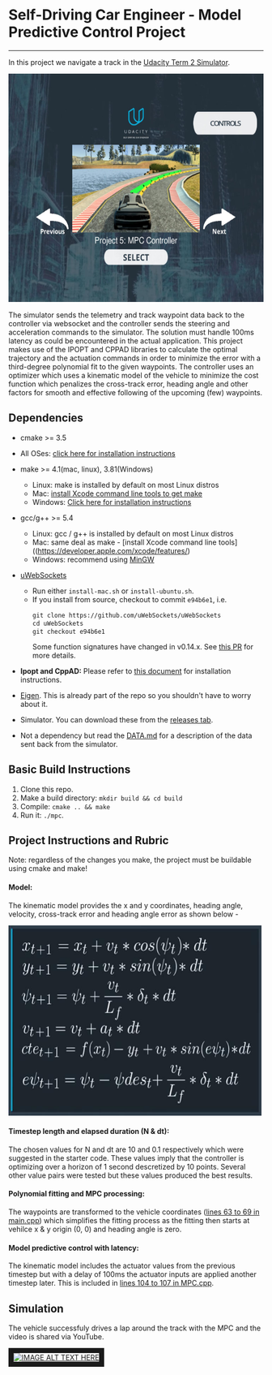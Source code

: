 # Self-Driving Car Engineer - Model Predictive Control Project

---

In this project we navigate a track in the [Udacity Term 2 Simulator](https://github.com/udacity/self-driving-car-sim/releases). 

<img src="simulator.png" width="600" height="450" />

The simulator sends the telemetry and track waypoint data back to the controller via websocket and the controller sends the steering and acceleration commands to the simulator. The solution must handle 100ms latency as could be encountered in the actual application. This project makes use of the IPOPT and CPPAD libraries to calculate the optimal trajectory and the actuation commands in order to minimize the error with a third-degree polynomial fit to the given waypoints. The controller uses an optimizer which uses a kinematic model of the vehicle to minimize the cost function which penalizes the cross-track error, heading angle and other factors for smooth and effective following of the upcoming (few) waypoints.


## Dependencies

* cmake >= 3.5
 * All OSes: [click here for installation instructions](https://cmake.org/install/)
* make >= 4.1(mac, linux), 3.81(Windows)
  * Linux: make is installed by default on most Linux distros
  * Mac: [install Xcode command line tools to get make](https://developer.apple.com/xcode/features/)
  * Windows: [Click here for installation instructions](http://gnuwin32.sourceforge.net/packages/make.htm)
* gcc/g++ >= 5.4
  * Linux: gcc / g++ is installed by default on most Linux distros
  * Mac: same deal as make - [install Xcode command line tools]((https://developer.apple.com/xcode/features/)
  * Windows: recommend using [MinGW](http://www.mingw.org/)
* [uWebSockets](https://github.com/uWebSockets/uWebSockets)
  * Run either `install-mac.sh` or `install-ubuntu.sh`.
  * If you install from source, checkout to commit `e94b6e1`, i.e.
    ```
    git clone https://github.com/uWebSockets/uWebSockets
    cd uWebSockets
    git checkout e94b6e1
    ```
    Some function signatures have changed in v0.14.x. See [this PR](https://github.com/udacity/CarND-MPC-Project/pull/3) for more details.

* **Ipopt and CppAD:** Please refer to [this document](https://github.com/udacity/CarND-MPC-Project/blob/master/install_Ipopt_CppAD.md) for installation instructions.
* [Eigen](http://eigen.tuxfamily.org/index.php?title=Main_Page). This is already part of the repo so you shouldn't have to worry about it.
* Simulator. You can download these from the [releases tab](https://github.com/udacity/self-driving-car-sim/releases).
* Not a dependency but read the [DATA.md](./DATA.md) for a description of the data sent back from the simulator.


## Basic Build Instructions

1. Clone this repo.
2. Make a build directory: `mkdir build && cd build`
3. Compile: `cmake .. && make`
4. Run it: `./mpc`.


## Project Instructions and Rubric

Note: regardless of the changes you make, the project must be buildable using
cmake and make!

#### Model: 
The kinematic model provides the x and y coordinates, heading angle, velocity, cross-track error and heading angle error as shown below - 

<img src="model_eqns.png" width="500" height="375" />

#### Timestep length and elapsed duration (N & dt): 
The chosen values for N and dt are 10 and 0.1 respectively which were suggested in the starter code. These values imply that the controller is optimizing over a horizon of 1 second descretized by 10 points. Several other value pairs were tested but these values produced the best results.

#### Polynomial fitting and MPC processing:
The waypoints are transformed to the vehicle coordinates ([lines 63 to 69 in main.cpp](https://github.com/prasadshingne/CarND-MPC-Project/blob/577f5eeb6d742c39733d15bb215b7e2c4c948481/src/main.cpp#L63)) which simplifies the fitting process as the fitting then starts at vehilce x & y origin (0, 0) and heading angle is zero.

#### Model predictive control with latency:
The kinematic model includes the actuator values from the previous timestep but with a delay of 100ms the actuator inputs are applied another timestep later. This is included in [lines 104 to 107 in MPC.cpp](https://github.com/prasadshingne/CarND-MPC-Project/blob/577f5eeb6d742c39733d15bb215b7e2c4c948481/src/MPC.cpp#L104).

## Simulation
The vehicle successfuly drives a lap around the track with the MPC and the video is shared via YouTube.

<a href="https://youtu.be/jFxTYomM2n0" target="_blank"><img src="http://img.youtube.com/vi/jFxTYomM2n0/0.jpg" alt="IMAGE ALT TEXT HERE" width="480" height="360" border="10" /></a>





